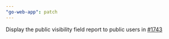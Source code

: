 ```yaml
---
"go-web-app": patch
---
```


Display the public visibility field report to public users in [#1743](https://github.com/IFRCGo/go-web-app/issues/1343)

